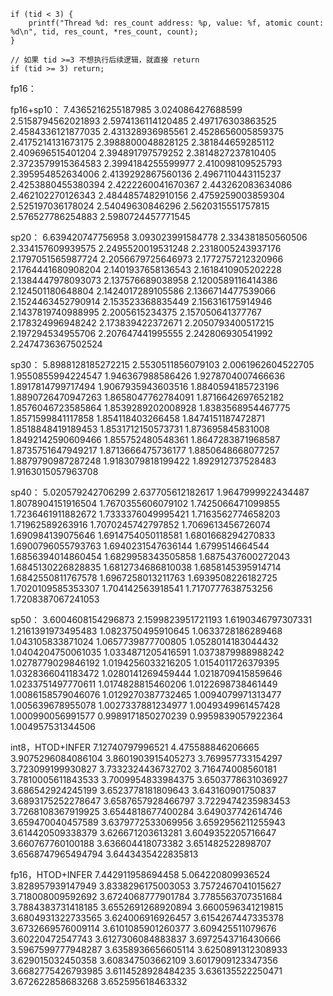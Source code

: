     if (tid < 3) {
        printf("Thread %d: res_count address: %p, value: %f, atomic count: %d\n", tid, res_count, *res_count, count);
    }

    // 如果 tid >=3 不想执行后续逻辑，就直接 return
    if (tid >= 3) return;

    
fp16：


fp16+sp10：
7.4365216255187985
3.024086427688599
2.5158794562021893
2.5974136114120485
2.497176303863525
2.4584336121877035
2.431328936985561
2.4528656005859375
2.4175214131673175
2.3988800048828125
2.381844659285112
2.409696515401204
2.394891797579252
2.3814827237810405
2.3723579915364583
2.3994184255599977
2.410098109525793
2.395954852634006
2.4139292867560136
2.4967110443115237
2.4253880455380394
2.4222260041670367
2.443262083634086
2.462102270126343
2.4844857482910156
2.4759259003859304
2.525197036178024
2.54049630846296
2.5620315551757815
2.576527786254883
2.5980724457771545



sp20：
6.639420747756958
3.093023991584778
2.334381850560506
2.334157609939575
2.2495520019531248
2.2318005243937176
2.1797051565987724
2.2056679725646973
2.1772757212320966
2.1764441680908204
2.1401937658136543
2.1618410905202228
2.1384447978093073
2.137576689038958
2.1200589116414386
2.124501180648804
2.1424017289105586
2.1366714477539066
2.1524463452790914
2.153523368835449
2.156316175914946
2.1437819740988995
2.2005615234375
2.157050641377767
2.178324996948242
2.173839422372671
2.2050793400517215
2.197294534955706
2.207647441995555
2.242806930541992
2.2474736367502524

sp30：
5.8988128185272215
2.5530511856079103
2.0061962604522705
1.9550855994224547
1.946367988586426
1.9278704007466636
1.8917814799717494
1.9067935943603516
1.8840594185723196
1.8890726470947263
1.8658047762784091
1.8716642697652182
1.8576046723585864
1.8539289202008928
1.8383568954467775
1.8571599841117858
1.854118403266458
1.8474151187472871
1.8518848419189453
1.8531712150573731
1.873695845831008
1.8492142590609466
1.855752480548361
1.8647283871968587
1.8735751647949217
1.8713666475736177
1.8850648668077257
1.8879790987287248
1.9183079818199422
1.892912737528483
1.9163015057963708

sp40：
5.020579242706299
2.637705612182617
1.9647999922434487
1.8078904151916504
1.7670355606079102
1.7425066471099855
1.7236461911882672
1.7333376049995421
1.7163562774658203
1.71962589263916
1.7070245742797852
1.7069613456726074
1.690984139075646
1.6914754050118581
1.6801668294270833
1.6900796055793763
1.6940231547636144
1.6799514664544
1.6856394014860454
1.6829958343505858
1.6875437600272043
1.6845130226828835
1.6812734686810038
1.6858145395914714
1.6842550811767578
1.6967258013211763
1.6939508226182725
1.7020109585353307
1.704142563918541
1.7170777638753256
1.7208387067241053

sp50：
3.6004608154296873
2.1599823951721193
1.6190346797307331
1.2161391973495483
1.0823750495910645
1.0633728186289468
1.043105833871024
1.0657739877700805
1.0528014183044432
1.0404204750061035
1.0334871205416591
1.0373879988988242
1.0278779029846192
1.0194256033216205
1.0154011726379395
1.0328366041183472
1.0280141269459444
1.0218709415859646
1.0233751497770611
1.0174828815460206
1.0122698738461449
1.0086158579046076
1.0129270387732465
1.0094079971313477
1.005639678955078
1.0027337881234977
1.0049349961457428
1.000990056991577
0.9989171850270239
0.9959839057922364
1.004957531344506

int8，HTOD+INFER
7.12740797996521
4.475588846206665
3.9075296084086104
3.8601903915405273
3.769957733154297
3.723099199930827
3.7332324436732702
3.716474008560181
3.7810005611843533
3.7009954833984375
3.6503778631036927
3.686542924245199
3.6523778181809643
3.643160901750837
3.6893175252278647
3.6587657928466797
3.7229474235983453
3.7268108367919925
3.6544818677400284
3.649037742614746
3.659470040457589
3.6379772533069956
3.6592956211255943
3.614420509338379
3.626671203613281
3.6049352205716647
3.660767760100188
3.636604418073382
3.651482522898707
3.6568747965494794
3.6443435422835813

fp16，HTOD+INFER
7.442911958694458
5.064220809936524
3.828957939147949
3.8338296175003053
3.7572467041015627
3.718008009592692
3.6724068777901784
3.7785563707351684
3.7884383731418185
3.6552691268920894
3.6600596341219815
3.6804931322733565
3.624006916926457
3.6154267447335378
3.6732669576009114
3.6101085901260377
3.609425511079676
3.60220472547743
3.6127306084883837
3.6972543716430666
3.5967599777948287
3.6358936656605114
3.6250891312308933
3.629015032450358
3.608347503662109
3.6017909123347356
3.6682775426793985
3.6114528928484235
3.636135522250471
3.672622858683268
3.652595618463332
